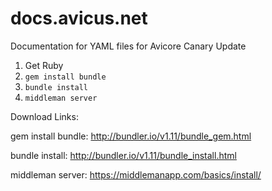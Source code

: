 # docs.avicus.net
Documentation for YAML files for Avicore Canary Update

1. Get Ruby
2. `gem install bundle`
3. `bundle install`
4. `middleman server`

Download Links:

gem install bundle: http://bundler.io/v1.11/bundle_gem.html

bundle install: http://bundler.io/v1.11/bundle_install.html

middleman server: https://middlemanapp.com/basics/install/
